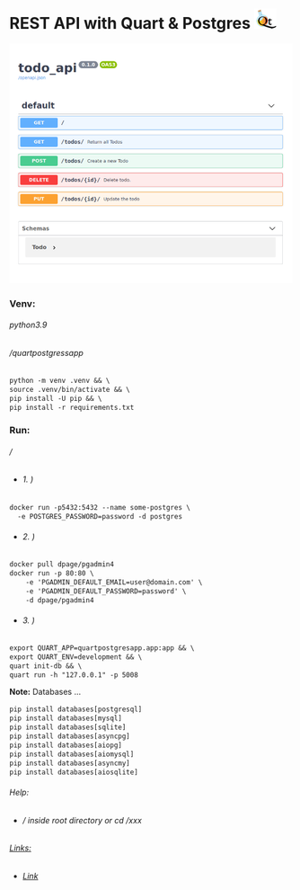 REST API with Quart & Postgres ![](static/images/logo.png)
==============================
![](static/images/Swagger.png)
### Venv:
###### python3.9
###### /quartpostgressapp
```
python -m venv .venv && \
source .venv/bin/activate && \
pip install -U pip && \
pip install -r requirements.txt
```
### Run:
###### /
- ###### 1. )
```
docker run -p5432:5432 --name some-postgres \
  -e POSTGRES_PASSWORD=password -d postgres
```
- ###### 2. )
```
docker pull dpage/pgadmin4
docker run -p 80:80 \
    -e 'PGADMIN_DEFAULT_EMAIL=user@domain.com' \
    -e 'PGADMIN_DEFAULT_PASSWORD=password' \
    -d dpage/pgadmin4
```
- ###### 3. )
```
export QUART_APP=quartpostgresapp.app:app && \
export QUART_ENV=development && \
quart init-db && \
quart run -h "127.0.0.1" -p 5008
```
**Note:** Databases ...
```
pip install databases[postgresql]
pip install databases[mysql]
pip install databases[sqlite]
pip install databases[asyncpg]
pip install databases[aiopg]
pip install databases[aiomysql]
pip install databases[asyncmy]
pip install databases[aiosqlite]
```
###### Help:
- ###### / inside root directory or cd /xxx
###### [Links:]()
- ###### [Link]()
